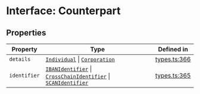# Interface: Counterpart

## Properties

| Property | Type | Defined in |
| ------ | ------ | ------ |
| `details` | [`Individual`](/docs/packages/sdk/interfaces/Individual.md) \| [`Corporation`](/docs/packages/sdk/interfaces/Corporation.md) | [types.ts:366](https://github.com/monerium/js-monorepo/blob/main/packages/sdk/src/types.ts#L366) |
| `identifier` | [`IBANIdentifier`](/docs/packages/sdk/interfaces/IBANIdentifier.md) \| [`CrossChainIdentifier`](/docs/packages/sdk/interfaces/CrossChainIdentifier.md) \| [`SCANIdentifier`](/docs/packages/sdk/interfaces/SCANIdentifier.md) | [types.ts:365](https://github.com/monerium/js-monorepo/blob/main/packages/sdk/src/types.ts#L365) |
